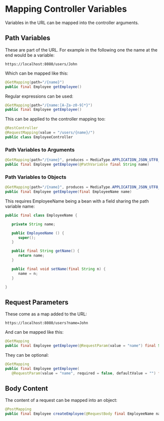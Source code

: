 # Mapping Controller Variables

Variables in the URL can be mapped into the controller arguments.

## Path Variables

These are part of the URL. For example in the following one the name at the end would be a variable:

```text
https://localhost:8080/users/John
```

Which can be mapped like this:

```java
@GetMapping(path="/{name}")
public final Employee getEmployee()
```

Regular expressions can be used:

```java
@GetMapping(path="/{name:[A-Za-z0-9]*}")
public final Employee getEmployee()
```

This can be applied to the controller mapping too:

```java
@RestController
@RequestMapping(value = "/users/{name}/")
public class EmployeeController
```

### Path Variables to Arguments

```java
@GetMapping(path="/{name}", produces = MediaType.APPLICATION_JSON_UTF8_VALUE)
public final Employee getEmployee(@PathVariable final String name)
```

### Path Variables to Objects

```java
@GetMapping(path="/{name}", produces = MediaType.APPLICATION_JSON_UTF8_VALUE)
public final Employee getEmployee(final EmployeeName name)
```

This requires EmployeeName being a bean with a field sharing the path variable name:

```java
public final class EmployeeName {

   private String name;

   public EmployeeName () {
      super();
   }

   public final String getName() {
      return name;
   }

   public final void setName(final String n) {
      name = n;
   }

}
```

## Request Parameters

These come as a map added to the URL:

```text
https://localhost:8080/users?name=John
```

And can be mapped like this:

```java
@GetMapping
public final Employee getEmployee(@RequestParam(value = "name") final String name)
```

They can be optional:

```java
@GetMapping
public final Employee getEmployee(
   @RequestParam(value = "name", required = false, defaultValue = "") final String name)
```

## Body Content

The content of a request can be mapped into an object:

```java
@PostMapping
public final Employee createEmployee(@RequestBody final EmployeeName name)
```

